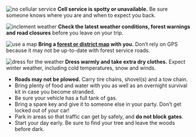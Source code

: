 ![no cellular service](/assets/img/cell-service-icon.svg "no cellular service") 
**Cell service is spotty or unavailable.** Be sure someone knows where you are and when to expect you back.

![inclement weather](/assets/img/weather-icon.svg "inclement weather") **Check the latest weather conditions, forest warnings and road closures** before you leave on your trip.

![use a map](/assets/img/map-icon.svg "use a map") **Bring a [forest or district map](/christmas-trees/forests/arp/#tree-locations) with you.** Don’t rely on GPS because it may not be up-to-date with forest service roads. 

![dress for the weather](/assets/img/winter-warm-icon.svg "dress for the weather") **Dress warmly and take extra dry clothes.**
Expect winter weather, including cold temperatures, snow and winds.

* **Roads may not be plowed.** Carry tire chains, shovel(s) and a tow chain. 
* Bring plenty of food and water with you as well as an overnight survival kit in case you become stranded.
* Be sure your vehicle has a full tank of gas.
* Bring a spare key and give it to someone else in your party. Don’t get locked out of your car!
* Park in areas so that traffic can get by safely, and **do not block gates**.
* Start your day early. Be sure to find your tree and leave the woods before dark.
